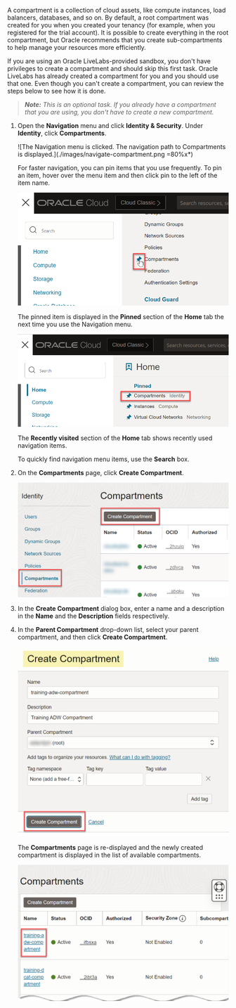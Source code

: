 <!--
    {
        "name":"Create an OCI Compartment",
        "description":"Create a new compartment using the OCI service console"
    }
-->

A compartment is a collection of cloud assets, like compute instances, load balancers, databases, and so on. By default, a root compartment was created for you when you created your tenancy (for example, when you registered for the trial account). It is possible to create everything in the root compartment, but Oracle recommends that you create sub-compartments to help manage your resources more efficiently.

If you are using an Oracle LiveLabs-provided sandbox, you don't have privileges to create a compartment and should skip this first task. Oracle LiveLabs has already created a compartment for you and you should use that one. Even though you can't create a compartment, you can review the steps below to see how it is done.

>_**Note:** This is an optional task. If you already have a compartment that you are using, you don't have to create a new compartment._

1. Open the **Navigation** menu and click **Identity & Security**. Under **Identity**, click **Compartments**.

    ![The Navigation menu is clicked. The navigation path to Compartments is displayed.](./images/navigate-compartment.png =80%x*)

    For faster navigation, you can pin items that you use frequently. To pin an item, hover over the menu item and then click pin to the left of the item name.

    ![An example on pinning an item such as Data Lake/Data Catalog for quicker access is shown.](./images/pin-items.png " ")

    The pinned item is displayed in the **Pinned** section of the **Home** tab the next time you use the Navigation menu.

    ![An example that shows the Compartment item pinned.](./images/pinned-item.png " ")

    The **Recently visited** section of the **Home** tab shows recently used navigation items.

    To quickly find navigation menu items, use the **Search** box.

2. On the **Compartments** page, click **Create Compartment**.

   ![The Compartments page is displayed. The Create Compartment button is highlighted.](./images/click-create-compartment.png " ")

3. In the **Create Compartment** dialog box, enter a name and a description in the **Name** and the **Description** fields respectively.

4. In the **Parent Compartment** drop-down list, select your parent compartment, and then click **Create Compartment**.

   ![On the completed Create Compartment dialog box, click Create Compartment.](./images/create-compartment.png " ")

   The **Compartments** page is re-displayed and the newly created compartment is displayed in the list of available compartments.

   ![The newly created compartment is highlighted with its status as Active.](./images/compartment-created.png " ")
